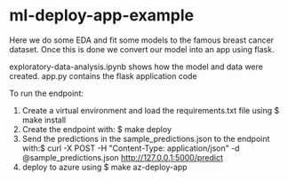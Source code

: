 # ml-deploy-app-example
Here we do some EDA and fit some models to the famous breast cancer dataset. Once this is done we convert our model into an app using flask.

exploratory-data-analysis.ipynb shows how the model and data were created.
app.py contains the flask application code

To run the endpoint:
1. Create a virtual environment and load the requirements.txt file using $ make install
2. Create the endpoint with: $ make deploy
3. Send the predictions in the sample_predictions.json to the endpoint with:$ curl -X POST -H "Content-Type: application/json" -d @sample_predictions.json http://127.0.0.1:5000/predict
4. deploy to azure using $ make az-deploy-app